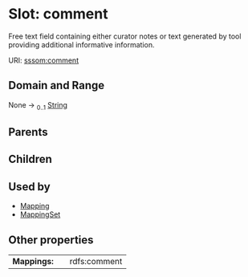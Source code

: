 
# Slot: comment


Free text field containing either curator notes or text generated by tool providing additional informative information.

URI: [sssom:comment](http://w3id.org/sssom/comment)


## Domain and Range

None &#8594;  <sub>0..1</sub> [String](types/String.md)

## Parents


## Children


## Used by

 * [Mapping](Mapping.md)
 * [MappingSet](MappingSet.md)

## Other properties

|  |  |  |
| --- | --- | --- |
| **Mappings:** | | rdfs:comment |

